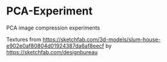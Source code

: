 # PCA-Experiment
PCA image compression experiments 


Textures from https://sketchfab.com/3d-models/slum-house-e902e0af80804d01924387da6af8eecf by https://sketchfab.com/designbureau